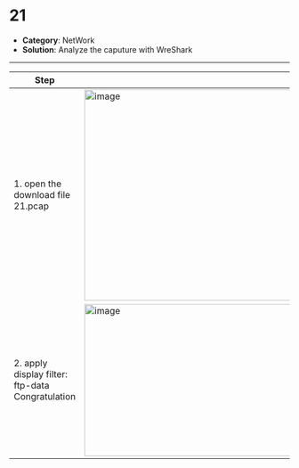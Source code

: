 # 21

- **Category**: NetWork  
- **Solution**: Analyze the caputure with WreShark

---
| Step | Screenshot |
|------|------------|
|1. open the download file 21.pcap|<img width="1066" height="379" alt="image" src="https://github.com/user-attachments/assets/20903f67-c015-45dc-a742-9c50675b00ec" />|
|2. apply display filter: ftp-data<br>Congratulation |<img width="900" height="273" alt="image" src="https://github.com/user-attachments/assets/27e82752-9d32-40e0-886d-e85c891865e1" />|


